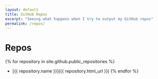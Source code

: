 ```yaml
---
layout: default
title: GitHub Repos
excerpt: "Seeing what happens when I try to output my GitHub repos"
permalink: /repos/
---
```


# Repos

{% for repository in site.github.public_repositories %}
  * [{{ repository.name }}]({{ repository.html_url }})
{% endfor %}
